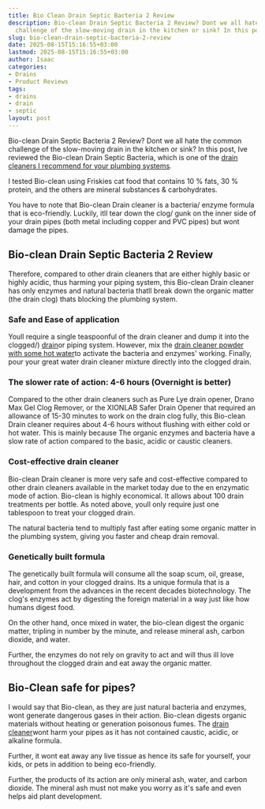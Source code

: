 ```yaml
---
title: Bio Clean Drain Septic Bacteria 2 Review
description: Bio-clean Drain Septic Bacteria 2 Review? Dont we all hate the common
  challenge of the slow-moving drain in the kitchen or sink? In this post, Ive reviewed...
slug: bio-clean-drain-septic-bacteria-2-review
date: 2025-08-15T15:16:55+03:00
lastmod: 2025-08-15T15:16:55+03:00
author: Isaac
categories:
- Drains
- Product Reviews
tags:
- drains
- drain
- septic
layout: post
---
```

Bio-clean Drain Septic Bacteria 2 Review? Dont we all hate the common challenge of the slow-moving drain in the kitchen or sink? In this post, Ive reviewed the Bio-clean Drain Septic Bacteria, which is one of the [drain cleaners I recommend for your plumbing systems](https://pestpolicy.com/best-drain-cleaner//).

I tested Bio-clean using Friskies cat food that contains 10 % fats, 30 % protein, and the others are mineral substances & carbohydrates.

You have to note that Bio-clean Drain cleaner is a bacteria/ enzyme formula that is eco-friendly. Luckily, itll tear down the clog/ gunk on the inner side of your drain pipes (both metal including copper and PVC pipes) but wont damage the pipes.

##  Bio-clean Drain Septic Bacteria 2 Review

Therefore, compared to other drain cleaners that are either highly basic or highly acidic, thus harming your piping system, this Bio-clean Drain cleaner has only enzymes and natural bacteria thatll break down the organic matter (the drain clog) thats blocking the plumbing system.

###  Safe and Ease of application

Youll require a single teaspoonful of the drain cleaner and dump it into the clogged/) [drain](https://pestpolicy.com/best-drain-snakes/)or piping system. However, mix the [drain cleaner powder with some hot water](https://pestpolicy.com/how-to-unclog-a-bathtub-drain-with-standing-water/)to activate the bacteria and enzymes' working. Finally, pour your great water drain cleaner mixture directly into the clogged drain.

###  The slower rate of action: 4-6 hours (Overnight is better)

Compared to the other drain cleaners such as Pure Lye drain opener, Drano Max Gel Clog Remover, or the XIONLAB Safer Drain Opener that required an allowance of 15-30 minutes to work on the drain clog fully, this Bio-clean Drain cleaner requires about 4-6 hours without flushing with either cold or hot water. This is mainly because The organic enzymes and bacteria have a slow rate of action compared to the basic, acidic or caustic cleaners.

###  Cost-effective drain cleaner

Bio-clean Drain cleaner is more very safe and cost-effective compared to other drain cleaners available in the market today due to the en enzymatic mode of action. Bio-clean is highly economical. It allows about 100 drain treatments per bottle. As noted above, youll only require just one tablespoon to treat your clogged drain.

The natural bacteria tend to multiply fast after eating some organic matter in the plumbing system, giving you faster and cheap drain removal.

###  Genetically built formula

The genetically built formula will consume all the soap scum, oil, grease, hair, and cotton in your clogged drains. Its a unique formula that is a development from the advances in the recent decades biotechnology. The clog's enzymes act by digesting the foreign material in a way just like how humans digest food.

On the other hand, once mixed in water, the bio-clean digest the organic matter, tripling in number by the minute, and release mineral ash, carbon dioxide, and water.

Further, the enzymes do not rely on gravity to act and will thus ill love throughout the clogged drain and eat away the organic matter.

##  **Bio-Clean safe for pipes**?

I would say that Bio-clean, as they are just natural bacteria and enzymes, wont generate dangerous gases in their action. Bio-clean digests organic materials without heating or generation poisonous fumes. The [drain cleaner](https://pestpolicy.com/is-drain-cleaner-an-acid-or-base/)wont harm your pipes as it has not contained caustic, acidic, or alkaline formula.

Further, it wont eat away any live tissue as hence its safe for yourself, your kids, or pets in addition to being eco-friendly.

Further, the products of its action are only mineral ash, water, and carbon dioxide. The mineral ash must not make you worry as it's safe and even helps aid plant development.
